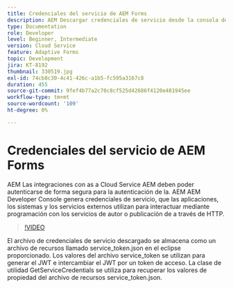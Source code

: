 ```yaml
---
title: Credenciales del servicio de AEM Forms
description: AEM Descargar credenciales de servicio desde la consola de desarrollador de.
type: Documentation
role: Developer
level: Beginner, Intermediate
version: Cloud Service
feature: Adaptive Forms
topic: Development
jira: KT-8192
thumbnail: 330519.jpg
exl-id: 74cb8c30-4c41-426c-a1b5-fc595a3167c8
duration: 455
source-git-commit: 9fef4b77a2c70c8cf525d42686f4120e481945ee
workflow-type: tm+mt
source-wordcount: '109'
ht-degree: 0%

---
```


# Credenciales del servicio de AEM Forms

AEM Las integraciones con as a Cloud Service AEM deben poder autenticarse de forma segura para la autenticación de la. AEM AEM Developer Console genera credenciales de servicio, que las aplicaciones, los sistemas y los servicios externos utilizan para interactuar mediante programación con los servicios de autor o publicación de a través de HTTP.

>[!VIDEO](https://video.tv.adobe.com/v/330519?quality=12&learn=on)

El archivo de credenciales de servicio descargado se almacena como un archivo de recursos llamado service_token.json en el eclipse proporcionado. Los valores del archivo service_token se utilizan para generar el JWT e intercambiar el JWT por un token de acceso. La clase de utilidad GetServiceCredentials se utiliza para recuperar los valores de propiedad del archivo de recursos service_token.json.
